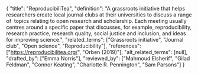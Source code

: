{
    "title": "ReproducibiliTea",
    "definition": "A grassroots initiative that helps researchers create local journal clubs at their universities to discuss a range of  topics relating to open research and scholarship. Each meeting usually centres around a specific paper that discusses, for example, reproducibility, research practice, research quality, social justice and inclusion, and ideas for improving science.",
    "related_terms": ["Grassroots initiative", "Journal club", "Open science", "Reproducibility"],
    "references": ["https://reproducibilitea.org/", "Orben (2019)"],
    "alt_related_terms": [null],
    "drafted_by": ["Emma Norris"],
    "reviewed_by": ["Mahmoud Elsherif", "Gilad Feldman", "Connor Keating", "Charlotte R. Pennington", "Sam Parsons"]
  }
